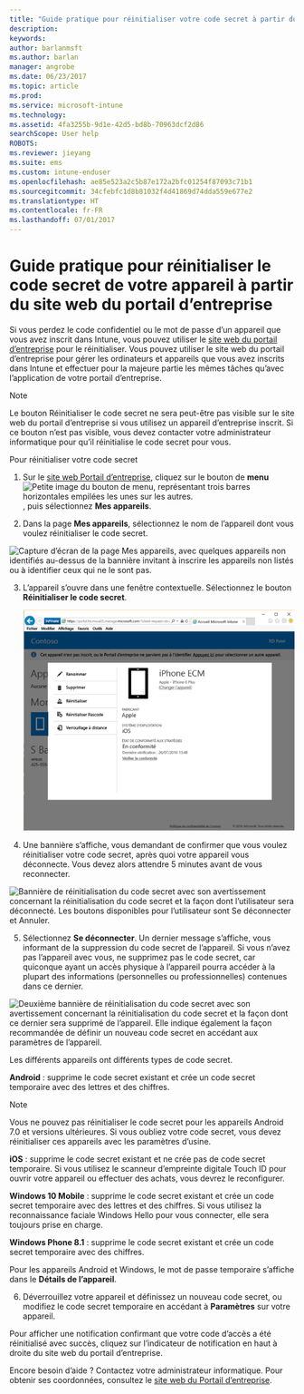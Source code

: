 ```yaml
---
title: "Guide pratique pour réinitialiser votre code secret à partir du site web du Portail d’entreprise | Microsoft Docs"
description: 
keywords: 
author: barlanmsft
ms.author: barlan
manager: angrobe
ms.date: 06/23/2017
ms.topic: article
ms.prod: 
ms.service: microsoft-intune
ms.technology: 
ms.assetid: 4fa3255b-9d1e-42d5-bd8b-70963dcf2d86
searchScope: User help
ROBOTS: 
ms.reviewer: jieyang
ms.suite: ems
ms.custom: intune-enduser
ms.openlocfilehash: ae85e523a2c5b87e172a2bfc01254f87093c71b1
ms.sourcegitcommit: 34cfebfc1d8b81032f4d41869d74dda559e677e2
ms.translationtype: HT
ms.contentlocale: fr-FR
ms.lasthandoff: 07/01/2017
---
```

# <a name="how-to-reset-your-device-passcode-from-the-company-portal-website"></a>Guide pratique pour réinitialiser le code secret de votre appareil à partir du site web du portail d’entreprise

Si vous perdez le code confidentiel ou le mot de passe d’un appareil que vous avez inscrit dans Intune, vous pouvez utiliser le [site web du portail d’entreprise](http://portal.manage.microsoft.com) pour le réinitialiser. Vous pouvez utiliser le site web du portail d’entreprise pour gérer les ordinateurs et appareils que vous avez inscrits dans Intune et effectuer pour la majeure partie les mêmes tâches qu’avec l’application de votre portail d’entreprise.

> [!NOTE]
> Le bouton Réinitialiser le code secret ne sera peut-être pas visible sur le site web du portail d’entreprise si vous utilisez un appareil d’entreprise inscrit. Si ce bouton n’est pas visible, vous devez contacter votre administrateur informatique pour qu’il réinitialise le code secret pour vous.

Pour réinitialiser votre code secret

1.  Sur le [site web Portail d’entreprise](http://portal.manage.microsoft.com), cliquez sur le bouton de __menu__ ![Petite image du bouton de menu, représentant trois barres horizontales empilées les unes sur les autres.](/intune/media/CP_hamburger_menu.png), puis sélectionnez __Mes appareils__.

2. Dans la page __Mes appareils__, sélectionnez le nom de l’appareil dont vous voulez réinitialiser le code secret.

  ![Capture d’écran de la page Mes appareils, avec quelques appareils non identifiés au-dessus de la bannière invitant à inscrire les appareils non listés ou à identifier ceux qui ne le sont pas.](./media/macOS_enroll_002_tap_here_banner.png)

3.  L’appareil s’ouvre dans une fenêtre contextuelle. Sélectionnez le bouton **Réinitialiser le code secret**.

    ![Toutes les options disponibles pour un appareil sélectionné sur le site web Portail d’entreprise, notamment Renommer, Supprimer, Réinitialiser l’appareil, Réinitialiser le code secret et Verrouillage à distance. ](./media/iwp-screen-with-all-options.png)

4.  Une bannière s’affiche, vous demandant de confirmer que vous voulez réinitialiser votre code secret, après quoi votre appareil vous déconnecte. Vous devez alors attendre 5 minutes avant de vous reconnecter.

  ![Bannière de réinitialisation du code secret avec son avertissement concernant la réinitialisation du code secret et la façon dont l’utilisateur sera déconnecté. Les boutons disponibles pour l’utilisateur sont Se déconnecter et Annuler.](./media/iwp-reset-passcode-popup.png)

5.  Sélectionnez **Se déconnecter**. Un dernier message s’affiche, vous informant de la suppression du code secret de l’appareil. Si vous n’avez pas l’appareil avec vous, ne supprimez pas le code secret, car quiconque ayant un accès physique à l’appareil pourra accéder à la plupart des informations (personnelles ou professionnelles) contenues dans ce dernier. 

  ![Deuxième bannière de réinitialisation du code secret avec son avertissement concernant la réinitialisation du code secret et la façon dont ce dernier sera supprimé de l’appareil. Elle indique également la façon recommandée de définir un nouveau code secret en accédant aux paramètres de l’appareil.](./media/iwp-reset-passcode-2nd-popup.png)

  Les différents appareils ont différents types de code secret.

  **Android** : supprime le code secret existant et crée un code secret temporaire avec des lettres et des chiffres. 
  
  > [!NOTE]
  > Vous ne pouvez pas réinitialiser le code secret pour les appareils Android 7.0 et versions ultérieures. Si vous oubliez votre code secret, vous devez réinitialiser ces appareils avec les paramètres d’usine.

  **iOS** : supprime le code secret existant et ne crée pas de code secret temporaire. Si vous utilisez le scanneur d’empreinte digitale Touch ID pour ouvrir votre appareil ou effectuer des achats, vous devrez le reconfigurer.

  **Windows 10 Mobile** : supprime le code secret existant et crée un code secret temporaire avec des lettres et des chiffres. Si vous utilisez la reconnaissance faciale Windows Hello pour vous connecter, elle sera toujours prise en charge.
    
  **Windows Phone 8.1** : supprime le code secret existant et crée un code secret temporaire avec des chiffres.

  Pour les appareils Android et Windows, le mot de passe temporaire s’affiche dans le **Détails de l’appareil**. 

6.  Déverrouillez votre appareil et définissez un nouveau code secret, ou modifiez le code secret temporaire en accédant à **Paramètres** sur votre appareil.

Pour afficher une notification confirmant que votre code d’accès a été réinitialisé avec succès, cliquez sur l’indicateur de notification en haut à droite du site web du portail d’entreprise.

Encore besoin d’aide ? Contactez votre administrateur informatique. Pour obtenir ses coordonnées, consultez le [site web du Portail d’entreprise](http://portal.manage.microsoft.com).
